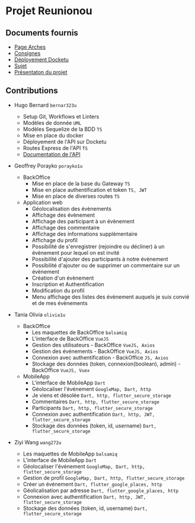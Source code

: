 # Projet Reunionou

## Documents fournis

- [Page Arches](https://arche.univ-lorraine.fr/course/view.php?id=6849)
- [Consignes](https://arche.univ-lorraine.fr/mod/resource/view.php?id=1406139)
- [Déployement Docketu](https://arche.univ-lorraine.fr/mod/resource/view.php?id=1151738)
- [Sujet](https://arche.univ-lorraine.fr/mod/resource/view.php?id=1413704)
- [Présentaton du projet](https://arche.univ-lorraine.fr/mod/resource/view.php?id=1413708)

## Contributions

- Hugo Bernard `bernar323u`
  - Setup Git, Workflows et Linters
  - Modèles de donnée `UML`
  - Modèles Sequelize de la BDD `TS`
  - Mise en place du docker
  - Déployement de l'API sur Docketu
  - Routes Express de l'API `TS`
  - [Documentation de l'API](https://github.com/Tenebrosful/Reunionou-Api/wiki/Api-Endpoint)

- Geoffrey Porayko `porayko1u`
  - BackOffice
    - Mise en place de la base du Gateway `TS`
    - Mise en place authentification et token `TS, JWT` 
    - Mise en place de diverses routes `TS`
  - Application web
    - Géolocalisation des évènements
    - Affichage des évènement
    - Affichage des participant à un évènement
    - Affichage des commentaire
    - Affichage des informations supplémentaire
    - Affichage du profil
    - Possibilité de s'enregistrer (rejoindre ou décliner) à un évènement pour lequel on est invité
    - Possibilité d'ajouter des participants à notre évènement
    - Possibilité d'ajouter ou de supprimer un commentaire sur un évènement
    - Création d'un évènement
    - Inscription et Authentification
    - Modification du profil
    - Menu affichage des listes des évènement auquels je suis convié et de mes évènements
  
 
- Tania Olivia `olivia1u` 
  - BackOffice
    - Les maquettes de BackOffice `balsamiq`
    - L'interface de BackOffice `VueJS`
    - Gestion des utilisateurs - BackOffice `VueJS, Axios`
    - Gestion des événements - BackOffice `VueJS, Axios`
    - Connexion avec authentification - BackOffice `JS, Axios`
    - Stockage des données (token, connexion(boolean), admin) - BackOffice `VueJS, Vuex` 
  - MobileApp
    - L'interface de MobileApp `Dart`
    - Géolocaliser l'événement `GoogleMap, Dart, http`
    - Je viens et désolée `Dart, http, flutter_secure_storage`
    - Commentaires `Dart, http, flutter_secure_storage`
    - Participants `Dart, http, flutter_secure_storage`
    - Connexion avec authentification `Dart, http, JWT, flutter_secure_storage`
    - Stockage des données (token, id, username) `Dart, flutter_secure_storage`


- Ziyi Wang `wang272u` 
  - Les maquettes de MobileApp `balsamiq`
  - L'interface de MobileApp `Dart`
  - Géolocaliser l'événement `GoogleMap, Dart, http, flutter_secure_storage`
  - Gestion de profil `GoogleMap, Dart, http, flutter_secure_storage`
  - Créer un événement `Dart, flutter_google_places, http`
  - Géolicalisation par adresse `Dart, flutter_google_places, http`
  - Connexion avec authentification `Dart, http, JWT, flutter_secure_storage`
  - Stockage des données (token, id, username) `Dart, flutter_secure_storage`
